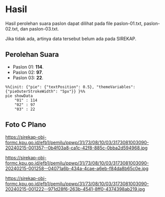 # Hasil

Hasil perolehan suara paslon dapat dilihat pada file paslon-01.txt, paslon-02.txt, dan paslon-03.txt.

Jika tidak ada, artinya data tersebut belum ada pada SIREKAP.

## Perolehan Suara

 * Paslon 01: **114**.
 * Paslon 02: **97**.
 * Paslon 03: **22**.

```mermaid
%%{init: {"pie": {"textPosition": 0.5}, "themeVariables": {"pieOuterStrokeWidth": "5px"}} }%%
pie showData
    "01" : 114
    "02" : 97
    "03" : 22
```
## Foto C Plano

https://sirekap-obj-formc.kpu.go.id/efb1/pemilu/ppwp/31/73/08/10/03/3173081003090-20240215-001357--0b4f03a8-ca1c-42f8-885c-0bba2d594968.jpg

https://sirekap-obj-formc.kpu.go.id/efb1/pemilu/ppwp/31/73/08/10/03/3173081003090-20240215-001258--04071a6b-434a-4cae-a6eb-f84da8b65c0e.jpg

https://sirekap-obj-formc.kpu.go.id/efb1/pemilu/ppwp/31/73/08/10/03/3173081003090-20240215-001222--971d28f6-263b-4541-8ff0-4374398ab219.jpg
